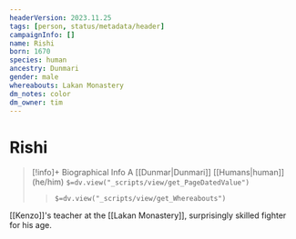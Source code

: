 ```yaml
---
headerVersion: 2023.11.25
tags: [person, status/metadata/header]
campaignInfo: []
name: Rishi
born: 1670
species: human
ancestry: Dunmari
gender: male
whereabouts: Lakan Monastery
dm_notes: color
dm_owner: tim
---
```

# Rishi
>[!info]+ Biographical Info
> A [[Dunmar|Dunmari]] [[Humans|human]] (he/him)
> `$=dv.view("_scripts/view/get_PageDatedValue")`
>> `$=dv.view("_scripts/view/get_Whereabouts")`

[[Kenzo]]'s teacher at the [[Lakan Monastery]], surprisingly skilled fighter for his age. 